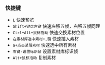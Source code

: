 ### 快捷键

- `L` 快速预览
- `Shift+键盘左键` 快速左移五帧，右移五帧同理
- `Ctrl+Alt+鼠标拖动` 快速交换素材位置
- `在素材库选中素材+,键` 快速插入素材
- `a+点击某段素材` 快速选中所有素材
- `右键-设置标识帧` 设置素材库标识帧
- `Alt+鼠标拖动` 复制素材